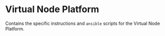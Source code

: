 # Virtual Node Platform

Contains the specific instructions and `ansible` scripts for the Virtual Node Platform.
